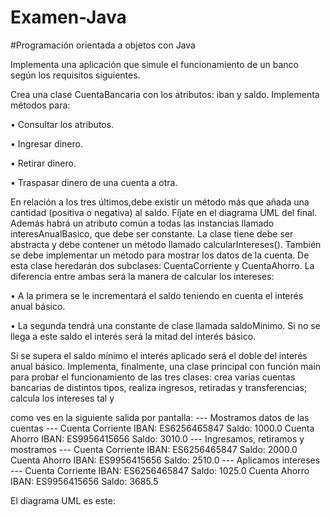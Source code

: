 # Examen-Java

#Programación orientada a objetos con Java

Implementa una aplicación que simule el funcionamiento de un banco según los requisitos siguientes.

Crea una clase CuentaBancaria con los atributos: iban y saldo. Implementa métodos para:

  • Consultar los atributos.
  
  • Ingresar dinero.
  
  • Retirar dinero.
  
  • Traspasar dinero de una cuenta a otra.
  
En relación a los tres últimos,debe existir un método más que añada una cantidad (positiva o negativa) al saldo. Fíjate en el diagrama UML del final.
Además habrá un atributo común a todas las instancias llamado interesAnualBasico, que debe ser constante.
La clase tiene debe ser abstracta y debe contener un método llamado
calcularIntereses(). También se debe implementar un método para mostrar los datos de la cuenta.
De esta clase heredarán dos subclases: CuentaCorriente y CuentaAhorro.
La diferencia entre ambas será la manera de calcular los intereses:

  • A la primera se le incrementará el saldo teniendo en cuenta el interés anual básico.
  
  • La segunda tendrá una constante de clase llamada saldoMinimo. Si no se llega a este saldo el interés será la mitad del interés básico.
  
  Si se supera el saldo mínimo el interés aplicado será el doble del interés anual básico. Implementa, finalmente, una clase principal con función main para probar el funcionamiento de las tres clases: crea varias cuentas bancarias de distintos tipos, realiza ingresos, retiradas y transferencias; calcula los intereses tal y

como ves en la siguiente salida por pantalla:
--- Mostramos datos de las cuentas ---
Cuenta Corriente IBAN: ES6256465847 Saldo: 1000.0
Cuenta Ahorro IBAN: ES9956415656 Saldo: 3010.0
--- Ingresamos, retiramos y mostramos ---
Cuenta Corriente IBAN: ES6256465847 Saldo: 2000.0
Cuenta Ahorro IBAN: ES9956415656 Saldo: 2510.0
--- Aplicamos intereses ---
Cuenta Corriente IBAN: ES6256465847 Saldo: 1025.0
Cuenta Ahorro IBAN: ES9956415656 Saldo: 3685.5

El diagrama UML es este:

